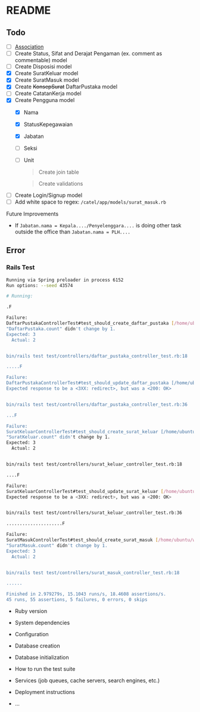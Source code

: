 # README

## Todo
* [ ] [Association](https://github.com/plataformatec/simple_form#associations)
* [ ] Create Status, Sifat and Derajat Pengaman (ex. comment as commentable) model
* [ ] Create Disposisi model
* [x] Create SuratKeluar model
* [x] Create SuratMasuk model
* [x] Create ~~KonsepSurat~~ DaftarPustaka model
* [ ] Create CatatanKerja model
* [x] Create Pengguna model
  * [x] Nama
  * [x] StatusKepegawaian
  * [x] Jabatan
  * [ ] Seksi
  * [ ] Unit

    > Create join table

    > Create validations

* [ ] Create Login/Signup model
* [ ] Add white space to regex: `/catel/app/models/surat_masuk.rb`

Future Improvements
* If `Jabatan.nama = Kepala..../Penyelenggara....` is doing other task outside the office than `Jabatan.nama = PLH....`

## Error
### Rails Test
```bash
Running via Spring preloader in process 6152
Run options: --seed 43574

# Running:

.F

Failure:
DaftarPustakaControllerTest#test_should_create_daftar_pustaka [/home/ubuntu/workspace/catel/test/controllers/daftar_pustaka_controller_test.rb:19]:
"DaftarPustaka.count" didn't change by 1.
Expected: 3
  Actual: 2


bin/rails test test/controllers/daftar_pustaka_controller_test.rb:18

.....F

Failure:
DaftarPustakaControllerTest#test_should_update_daftar_pustaka [/home/ubuntu/workspace/catel/test/controllers/daftar_pustaka_controller_test.rb:38]:
Expected response to be a <3XX: redirect>, but was a <200: OK>


bin/rails test test/controllers/daftar_pustaka_controller_test.rb:36

...F

Failure:
SuratKeluarControllerTest#test_should_create_surat_keluar [/home/ubuntu/workspace/catel/test/controllers/surat_keluar_controller_test.rb:19]:
"SuratKeluar.count" didn't change by 1.
Expected: 3
  Actual: 2


bin/rails test test/controllers/surat_keluar_controller_test.rb:18

....F

Failure:
SuratKeluarControllerTest#test_should_update_surat_keluar [/home/ubuntu/workspace/catel/test/controllers/surat_keluar_controller_test.rb:38]:
Expected response to be a <3XX: redirect>, but was a <200: OK>


bin/rails test test/controllers/surat_keluar_controller_test.rb:36

.....................F

Failure:
SuratMasukControllerTest#test_should_create_surat_masuk [/home/ubuntu/workspace/catel/test/controllers/surat_masuk_controller_test.rb:19]:
"SuratMasuk.count" didn't change by 1.
Expected: 3
  Actual: 2


bin/rails test test/controllers/surat_masuk_controller_test.rb:18

......

Finished in 2.979279s, 15.1043 runs/s, 18.4608 assertions/s.
45 runs, 55 assertions, 5 failures, 0 errors, 0 skips
```


* Ruby version

* System dependencies

* Configuration

* Database creation

* Database initialization

* How to run the test suite

* Services (job queues, cache servers, search engines, etc.)

* Deployment instructions

* ...
